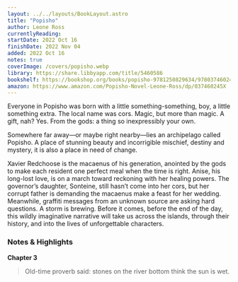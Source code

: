 ```yaml
---
layout: ../../layouts/BookLayout.astro
title: "Popisho"
author: Leone Ross
currentlyReading: 
startDate: 2022 Oct 16
finishDate: 2022 Nov 04
added: 2022 Oct 16
notes: true
coverImage: /covers/popisho.webp
library: https://share.libbyapp.com/title/5460586
bookshelf: https://bookshop.org/books/popisho-9781250829634/9780374602451
amazon: https://www.amazon.com/Popisho-Novel-Leone-Ross/dp/037460245X
---
```


Everyone in Popisho was born with a little something-something, boy, a little something extra. The local name was cors. Magic, but more than magic. A gift, nah? Yes. From the gods: a thing so inexpressibly your own.

Somewhere far away—or maybe right nearby—lies an archipelago called Popisho. A place of stunning beauty and incorrigible mischief, destiny and mystery, it is also a place in need of change.

Xavier Redchoose is the macaenus of his generation, anointed by the gods to make each resident one perfect meal when the time is right. Anise, his long-lost love, is on a march toward reckoning with her healing powers. The governor’s daughter, Sonteine, still hasn’t come into her cors, but her corrupt father is demanding the macaenus make a feast for her wedding. Meanwhile, graffiti messages from an unknown source are asking hard questions. A storm is brewing. Before it comes, before the end of the day, this wildly imaginative narrative will take us across the islands, through their history, and into the lives of unforgettable characters.

### Notes & Highlights

**Chapter 3**
> Old-time proverb said: stones on the river bottom think the sun is wet.  
